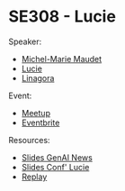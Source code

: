 
# SE308 - Lucie

Speaker:
- [Michel-Marie Maudet](https://www.linkedin.com/in/mmaudet)
- [Lucie](https://lucie.chat/)
- [Linagora](https://linagora.com/)

Event:
- [Meetup](https://www.meetup.com/generative-ai-nantes/events/307005582/)
- [Eventbrite](https://www.eventbrite.com/e/s3e8-conf-lucie-lucie-from-scratch-with-love-tickets-1305930706899)

Resources:
- [Slides GenAI News](./genai-news.pdf)
- [Slides Conf' Lucie]()
- [Replay]()

